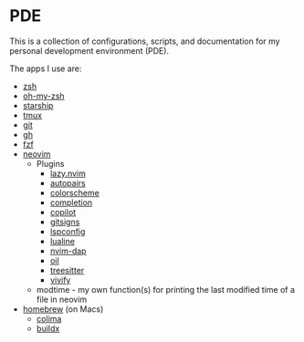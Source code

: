 PDE
===
This is a collection of configurations, scripts, and documentation for my
personal development environment (PDE). 

The apps I use are:

- [zsh](https://www.zsh.org/)
- [oh-my-zsh](https://ohmyz.sh/)
- [starship](https://starship.rs/)
- [tmux](https://github.com/tmux/tmux/wiki)
- [git](https://git-scm.com/)
- [gh](https://cli.github.com/)
- [fzf](https://cli.github.com/)
- [neovim](https://neovim.io/)
  - Plugins
    - [lazy.nvim](https://github.com/folke/lazy.nvim)
    - [autopairs](https://github.com/windwp/nvim-autopairs)
    - [colorscheme](https://github.com/topics/neovim-colorscheme)
    - [completion](https://github.com/hrsh7th/nvim-cmp)
    - [copilot](https://github.com/github/copilot.vim)
    - [gitsigns](https://lewis6991/gitsigns.nvim)
    - [lspconfig](https://github.com/neovim/nvim-lspconfig)
    - [lualine](https://https://github.com/nvim-lualine/lualine.nvim)
    - [nvim-dap](https://github.com/mfussenegger/nvim-dap)
    - [oil](https://github.com/stevearc/oil.nvim)
    - [treesitter](https://github.com/nvim-treesitter/nvim-treesitter)
    - [vivify](https://github.com/jannis-baum/vivify.vim)
  - modtime - my own function(s) for printing the last modified time of a file
    in neovim
- [homebrew](https://brew.sh/) (on Macs)
  - [colima](https://github.com/abiosoft/colima)
  - [buildx](https://github.com/docker/buildx)

